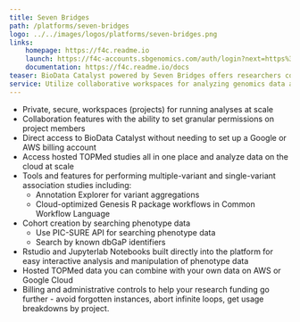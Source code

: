 ```yaml
---
title: Seven Bridges
path: /platforms/seven-bridges
logo: ../../images/logos/platforms/seven-bridges.png
links: 
    homepage: https://f4c.readme.io
    launch: https://f4c-accounts.sbgenomics.com/auth/login?next=https%3A%2F%2Ff4c-accounts.sbgenomics.com%2Foauth2%2Fauthorization%3Fresponse_type%3Dcode%26client_id%3D74735b722c33498cb981b6b6e24f659f%26redirect_uri%3Dhttps%253A%252F%252Ff4c.sbgenomics.com%252Foauth2%252Fredirect%26scope%3Dopenid%26state%3DD9lNrFc8pMySUALiuvewZkO0LGl8oc%26nonce%3D111038105642055197041580917835
    documentation: https://f4c.readme.io/docs
teaser: BioData Catalyst powered by Seven Bridges offers researchers collaborative workspaces for analyzing genomics data at scale. Researchers can find and analyze the hosted TOPMed studies by using hundreds of optimized analysis tools and workflows (pipelines); creating their own workflows; or interactive analysis.
service: Utilize collaborative workspaces for analyzing genomics data at scale. Access hosted datasets along with Common Workflow Language (CWL) and GENESIS R package pipelines for analysis. This platform also enables users to bring their own data for analysis and work in RStudio and Jupyterlab Notebooks for interactive analysis.
---
```

- Private, secure, workspaces (projects) for running analyses at scale
- Collaboration features with the ability to set granular permissions on project members
- Direct access to BioData Catalyst without needing to set up a Google or AWS billing account
- Access hosted TOPMed studies all in one place and analyze data on the cloud at scale
- Tools and features for performing multiple-variant and single-variant association studies including:
    + Annotation Explorer for variant aggregations
    + Cloud-optimized Genesis R package workflows in Common Workflow Language
- Cohort creation by searching phenotype data
    + Use PIC-SURE API for searching phenotype data 
    + Search by known dbGaP identifiers
- Rstudio and Jupyterlab Notebooks built directly into the platform for easy interactive analysis and manipulation of phenotype data
- Hosted TOPMed data you can combine with your own data on AWS or Google Cloud
- Billing and administrative controls to help your research funding go further - avoid forgotten instances, abort infinite loops, get usage breakdowns by project.

